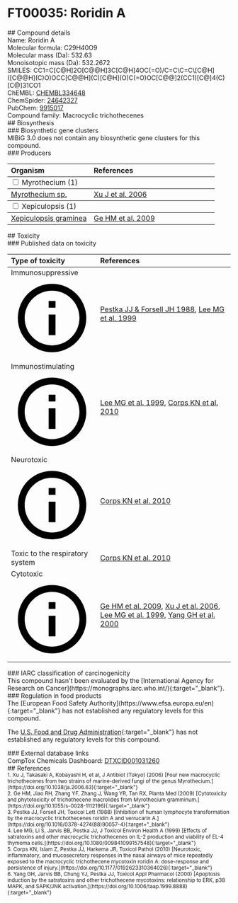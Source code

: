 
# FT00035: Roridin A
<div class="molecule_image" style="float:left">
<img data-smiles= CC1=C[C@H]2O[C@@H]3C[C@H]4OC(=O)/C=C\C=C\[C@H]([C@@H](C)O)OCC[C@@H](C)[C@H](O)C(=O)OC[C@@]2(CC1)[C@]4(C)[C@]31CO1 data-smiles-options="{ 'width': 350, 'height': 350 }" />
</div>
## Compound details
<div style="overflow:hidden">
Name: Roridin A<br>
Molecular formula: C29H40O9<br>
Molecular mass (Da): 532.63<br>
Monoisotopic mass (Da): 532.2672<br>
<div class="break_all">
SMILES: CC1=C[C@H]2O[C@@H]3C[C@H]4OC(=O)/C=C\C=C\[C@H]([C@@H](C)O)OCC[C@@H](C)[C@H](O)C(=O)OC[C@@]2(CC1)[C@]4(C)[C@]31CO1<br>
</div>
        ChEMBL: <a href=https://www.ebi.ac.uk/chembl/compound_report_card/CHEMBL334648 target="_blank">CHEMBL334648</a><br>
        ChemSpider: <a href=https://www.chemspider.com/Chemical-Structure.24642327.html target="_blank">24642327</a><br>
        PubChem: <a href=https://pubchem.ncbi.nlm.nih.gov/compound/9915017 target="_blank">9915017</a><br>
    Compound family: Macrocyclic trichothecenes<br>
</div>

<div markdown="block" class="section">
## Biosynthesis
<div markdown="block" class="subsection">
### Biosynthetic gene clusters
<div markdown="block" class="indented_block">
MIBiG 3.0 does not contain any biosynthetic gene clusters for this compound.
</div>
</div>

<div markdown="block" class="subsection">
### Producers
<table>
<thead>
<tr>
<th style="text-align: left;" role="columnheader" width="40%" data-sort-default>Organism</th>
<th style="text-align: left;" role="columnheader" width="60%">References</th>
</tr>
</thead>
        <tbody class="header">
        <tr>
        <td style="text-align: left;" colspan="2">
        <input type="checkbox" data-toggle="toggle" id=Myrothecium>
        <label for=Myrothecium>Myrothecium (1)</label>
        </td>
        </tr>
        </tbody>
        <tbody class="hide">
                <tr>
                <td style="text-align: left;"><a href="https://www.ncbi.nlm.nih.gov/Taxonomy/Browser/wwwtax.cgi?mode=Info&id=1756106" target="_blank">Myrothecium sp.</a></td>
                <td style="text-align: left;"><a href="#REF00051">Xu J et al. 2006</a></td>
                </tr>
        </tbody>
        <tbody class="header">
        <tr>
        <td style="text-align: left;" colspan="2">
        <input type="checkbox" data-toggle="toggle" id=Xepiculopsis>
        <label for=Xepiculopsis>Xepiculopsis (1)</label>
        </td>
        </tr>
        </tbody>
        <tbody class="hide">
                <tr>
                <td style="text-align: left;"><a href="https://www.ncbi.nlm.nih.gov/Taxonomy/Browser/wwwtax.cgi?mode=Info&id=226117" target="_blank">Xepiculopsis graminea</a></td>
                <td style="text-align: left;"><a href="#REF00470">Ge HM et al. 2009</a></td>
                </tr>
        </tbody>
</table>
</div>
</div>

<div markdown="block" class="section">
## Toxicity
<div markdown="block" class="subsection">
### Published data on toxicity
<table>
<thead>
<tr>
<th style="text-align: left;" role="columnheader" width="40%" data-sort-default>Type of toxicity</th>
<th style="text-align: left;" role="columnheader" width="60%">References</th>
</tr>
</thead>
<tbody>
<tr>
<td style="text-align: left;">Immunosuppressive <span class="twemoji" title="Inhibits the immune system"><svg xmlns="http://www.w3.org/2000/svg" viewBox="0 0 24 24"><path d="M11 9h2V7h-2m1 13c-4.41 0-8-3.59-8-8s3.59-8 8-8 8 3.59 8 8-3.59 8-8 8m0-18A10 10 0 0 0 2 12a10 10 0 0 0 10 10 10 10 0 0 0 10-10A10 10 0 0 0 12 2m-1 15h2v-6h-2v6Z"></path></svg></span></td>
<td style="text-align: left;"><a href="#REF00053">Pestka JJ &amp; Forsell JH 1988</a>, <a href="#REF00463">Lee MG et al. 1999</a></td>
</tr>
<tr>
<td style="text-align: left;">Immunostimulating <span class="twemoji" title="Activates the immune system"><svg xmlns="http://www.w3.org/2000/svg" viewBox="0 0 24 24"><path d="M11 9h2V7h-2m1 13c-4.41 0-8-3.59-8-8s3.59-8 8-8 8 3.59 8 8-3.59 8-8 8m0-18A10 10 0 0 0 2 12a10 10 0 0 0 10 10 10 10 0 0 0 10-10A10 10 0 0 0 12 2m-1 15h2v-6h-2v6Z"></path></svg></span></td>
<td style="text-align: left;"><a href="#REF00463">Lee MG et al. 1999</a>, <a href="#REF00054">Corps KN et al. 2010</a></td>
</tr>
<tr>
<td style="text-align: left;">Neurotoxic <span class="twemoji" title="Toxic to the central and/or peripheral nervous system"><svg xmlns="http://www.w3.org/2000/svg" viewBox="0 0 24 24"><path d="M11 9h2V7h-2m1 13c-4.41 0-8-3.59-8-8s3.59-8 8-8 8 3.59 8 8-3.59 8-8 8m0-18A10 10 0 0 0 2 12a10 10 0 0 0 10 10 10 10 0 0 0 10-10A10 10 0 0 0 12 2m-1 15h2v-6h-2v6Z"></path></svg></span></td>
<td style="text-align: left;"><a href="#REF00054">Corps KN et al. 2010</a></td>
</tr>
<tr>
<td style="text-align: left;">Toxic to the respiratory system</td>
<td style="text-align: left;"><a href="#REF00054">Corps KN et al. 2010</a></td>
</tr>
<tr>
<td style="text-align: left;">Cytotoxic <span class="twemoji" title="Toxic to cells"><svg xmlns="http://www.w3.org/2000/svg" viewBox="0 0 24 24"><path d="M11 9h2V7h-2m1 13c-4.41 0-8-3.59-8-8s3.59-8 8-8 8 3.59 8 8-3.59 8-8 8m0-18A10 10 0 0 0 2 12a10 10 0 0 0 10 10 10 10 0 0 0 10-10A10 10 0 0 0 12 2m-1 15h2v-6h-2v6Z"></path></svg></span></td>
<td style="text-align: left;"><a href="#REF00470">Ge HM et al. 2009</a>, <a href="#REF00051">Xu J et al. 2006</a>, <a href="#REF00463">Lee MG et al. 1999</a>, <a href="#REF00464">Yang GH et al. 2000</a></td>
</tr>
</tbody>
</table>
</div>

<div markdown="block" class="subsection">
### IARC classification of carcinogenicity
<div markdown="block" class="indented_block">
This compound hasn't been evaluated by the [International Agency for Research on Cancer](https://monographs.iarc.who.int/){:target="_blank"}.<br>
</div>
</div>

<div markdown="block" class="subsection">
### Regulation in food products
<div markdown="block" class="indented_block">
The [European Food Safety Authority](https://www.efsa.europa.eu/en){:target="_blank"} has not established any regulatory levels for this compound. <br>

The [U.S. Food and Drug Administration](https://www.fda.gov/){:target="_blank"} has not established any regulatory levels for this compound. <br>

</div>
</div>

<div markdown="block" class="subsection">
### External database links
<div markdown="block" class="indented_block">
CompTox Chemicals Dashboard: <a href=https://comptox.epa.gov/dashboard/chemical/details/DTXCID001031260 target="_blank">DTXCID001031260</a><br>
</div>
</div>
</div>

<div markdown="block" class="section">
## References
<div markdown="block" style="font-size: smaller;">
<span id=REF00051>
1. Xu J, Takasaki A, Kobayashi H, et al, J Antibiot (Tokyo) (2006) [Four new macrocyclic trichothecenes from two strains of marine-derived fungi of the genus Myrothecium.](https://doi.org/10.1038/ja.2006.63){:target="_blank"}<br>
</span>

<span id=REF00470>
2. Ge HM, Jiao RH, Zhang YF, Zhang J, Wang YR, Tan RX, Planta Med (2009) [Cytotoxicity and phytotoxicity of trichothecene macrolides from Myrothecium gramminum.](https://doi.org/10.1055/s-0028-1112196){:target="_blank"}<br>
</span>

<span id=REF00053>
3. Pestka JJ, Forsell JH, Toxicol Lett (1988) [Inhibition of human lymphocyte transformation by the macrocyclic trichothecenes roridin A and verrucarin A.](https://doi.org/10.1016/0378-4274(88)90057-4){:target="_blank"}<br>
</span>

<span id=REF00463>
4. Lee MG, Li S, Jarvis BB, Pestka JJ, J Toxicol Environ Health A (1999) [Effects of satratoxins and other macrocyclic trichothecenes on IL-2 production and viability of EL-4 thymoma cells.](https://doi.org/10.1080/009841099157548){:target="_blank"}<br>
</span>

<span id=REF00054>
5. Corps KN, Islam Z, Pestka JJ, Harkema JR, Toxicol Pathol (2010) [Neurotoxic, inflammatory, and mucosecretory responses in the nasal airways of mice repeatedly exposed to the macrocyclic trichothecene mycotoxin roridin A: dose-response and persistence of injury.](https://doi.org/10.1177/0192623310364026){:target="_blank"}<br>
</span>

<span id=REF00464>
6. Yang GH, Jarvis BB, Chung YJ, Pestka JJ, Toxicol Appl Pharmacol (2000) [Apoptosis induction by the satratoxins and other trichothecene mycotoxins: relationship to ERK, p38 MAPK, and SAPK/JNK activation.](https://doi.org/10.1006/taap.1999.8888){:target="_blank"}<br>
</span>

</div>
</div>

<script type="text/javascript" src="https://unpkg.com/smiles-drawer@2.0.1/dist/smiles-drawer.min.js"></script>
<script>
    SmiDrawer.apply();
</script>